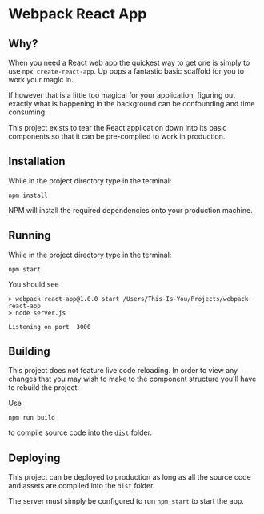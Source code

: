 # Webpack React App
## Why?
When you need a React web app the quickest way to get one is simply to use `npx create-react-app`. Up pops a fantastic basic scaffold for you to work your magic in. 

If however that is a little too magical for your application, figuring out exactly what is happening in the background can be confounding and time consuming.

This project exists to tear the React application down into its basic components so that it can be pre-compiled to work in production.


## Installation
While in the project directory type in the terminal:

```
npm install 
```

NPM will install the required dependencies onto your production machine.

## Running
While in the project directory type in the terminal:

```
npm start
```

You should see

```
> webpack-react-app@1.0.0 start /Users/This-Is-You/Projects/webpack-react-app
> node server.js

Listening on port  3000
```

## Building
This project does not feature live code reloading. In order to view any changes that you may wish to make to the component structure you'll have to rebuild the project.

Use

```
npm run build
```

to compile source code into the `dist` folder.

## Deploying
This project can be deployed to production as long as all the source code and assets are compiled into the `dist` folder.

The server must simply be configured to run `npm start` to start the app.